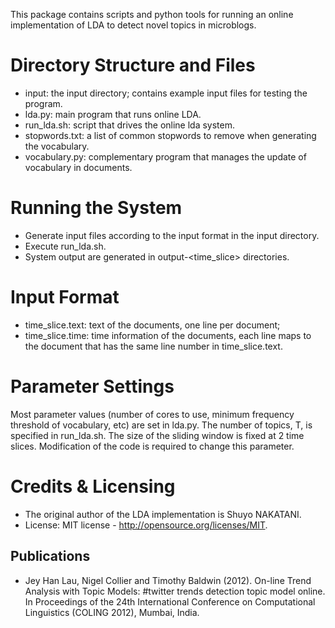 This package contains scripts and python tools for running an online implementation of LDA to detect
novel topics in microblogs.

Directory Structure and Files
=============================
* input: the input directory; contains example input files for testing the program.
* lda.py: main program that runs online LDA.
* run_lda.sh: script that drives the online lda system.
* stopwords.txt: a list of common stopwords to remove when generating the vocabulary.
* vocabulary.py: complementary program that manages the update of vocabulary in documents.

Running the System
==================
* Generate input files according to the input format in the input directory.
* Execute run_lda.sh.
* System output are generated in output-<time_slice> directories.

Input Format
============
* time_slice.text: text of the documents, one line per document;
* time_slice.time: time information of the documents, each line maps to the document that has the 
    same line number in time_slice.text.

Parameter Settings
==================
Most parameter values (number of cores to use, minimum frequency threshold of vocabulary, etc) are 
set in lda.py. The number of topics, T, is specified in run_lda.sh. The size of the sliding window is fixed at 2 
time slices. Modification of the code is required to change this parameter.

Credits & Licensing
===================
* The original author of the LDA implementation is Shuyo NAKATANI.
* License: MIT license - http://opensource.org/licenses/MIT.

Publications
------------
* Jey Han Lau, Nigel Collier and Timothy Baldwin (2012). On-line Trend
  Analysis with Topic Models: #twitter trends detection topic model online. In
  Proceedings of the 24th International Conference on Computational
  Linguistics (COLING 2012), Mumbai, India.

